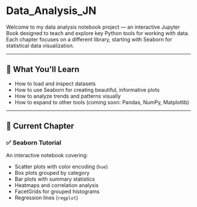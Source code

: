 # Data_Analysis_JN
Welcome to my data analysis notebook project — an interactive Jupyter Book designed to teach and explore key Python tools for working with data. Each chapter focuses on a different library, starting with Seaborn for statistical data visualization.

---

## 🧠 What You'll Learn

- How to load and inspect datasets
- How to use Seaborn for creating beautiful, informative plots
- How to analyze trends and patterns visually
- How to expand to other tools (coming soon: Pandas, NumPy, Matplotlib)

---

## 📁 Current Chapter

### ✅ Seaborn Tutorial
An interactive notebook covering:
- Scatter plots with color encoding (`hue`)
- Box plots grouped by category
- Bar plots with summary statistics
- Heatmaps and correlation analysis
- FacetGrids for grouped histograms
- Regression lines (`regplot`)


